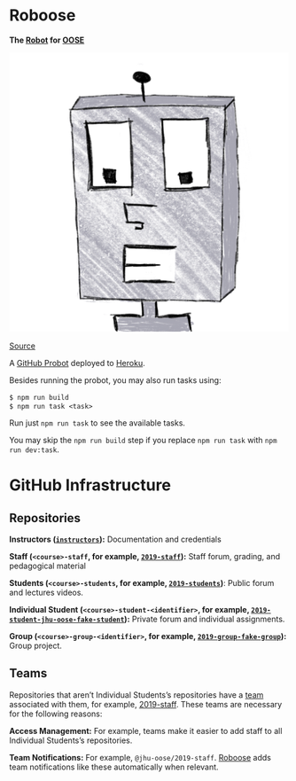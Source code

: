 # Roboose

**The [Robot](https://github.com/apps/roboose) for [OOSE](https://www.jhu-oose.com)**

<img alt="Roboose" src="avatar.png" width="600">

[Source](https://github.com/jhu-oose/roboose)

A [GitHub Probot](https://probot.github.io) deployed to [Heroku](https://heroku.com).

Besides running the probot, you may also run tasks using:

```console
$ npm run build
$ npm run task <task>
```

Run just `npm run task` to see the available tasks.

You may skip the `npm run build` step if you replace `npm run task` with `npm run dev:task`.

# GitHub Infrastructure

## Repositories

**Instructors ([`instructors`](https://github.com/jhu-oose/instructors)):** Documentation and credentials

**Staff (`<course>-staff`, for example, [`2019-staff`](https://github.com/jhu-oose/2019-staff)):** Staff forum, grading, and pedagogical material

**Students (`<course>-students`, for example, [`2019-students`](https://github.com/jhu-oose/2019-students))**: Public forum and lectures videos.

**Individual Student (`<course>-student-<identifier>`, for example, [`2019-student-jhu-oose-fake-student`](https://github.com/jhu-oose/2019-student-jhu-oose-fake-student)):** Private forum and individual assignments.

**Group (`<course>-group-<identifier>`, for example, [`2019-group-fake-group`](https://github.com/jhu-oose/2019-group-fake-group)):** Group project.

## Teams

Repositories that aren’t Individual Students’s repositories have a [team](https://help.github.com/en/articles/about-teams) associated with them, for example, [2019-staff](https://github.com/orgs/jhu-oose/teams/2019-staff). These teams are necessary for the following reasons:

**Access Management:** For example, teams make it easier to add staff to all Individual Students’s repositories.

**Team Notifications:** For example, `@jhu-oose/2019-staff`. [Roboose](https://github.com/jhu-oose/roboose) adds team notifications like these automatically when relevant.
